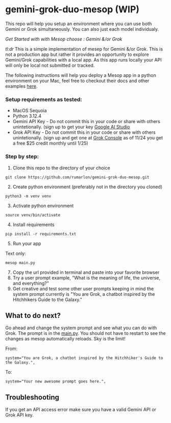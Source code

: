 # gemini-grok-duo-mesop (WIP)

This repo will help you setup an environment where you can use both Gemini or Grok simultaneously. You can also just each model individualy.

_Get Started with with Mesop choose : Gemini &/or Grok_

*tl:dr* This is a simple implementation of mesep for Gemini &/or Grok. This is not a production app but rather it provides an opportunity to explore Gemini/Grok capabilities with a local app.  As this app runs locally your API will only be local not submitted or tracked.

The following instructions will help you deploy a Mesop app in a python environment on your Mac, feel free to checkout their docs and other examples [here](https://google.github.io/mesop/).

### Setup requirements as tested:

* MacOS Sequoia 
* Python 3.12.4
* Gemini API Key - Do not commit this in your code or share with others unintetionally. (sign up to get your key [Google AI Studio](https://aistudio.google.com/)
* Grok API Key - Do not commit this in your code or share with others unintetionally. (sign up and get one at [Grok Console](https://console.x.ai/) as of 11/24 you get a free $25 credit monthly until 1/25)

### Step by step:

1) Clone this repo to the directory of your choice
```
git clone https://github.com/rumarlon/gemini-grok-duo-mesop.git
```
2) Create python environment (preferably not in the directory you cloned)
```
python3 -m venv venv
```
3) Activate python environment
```
source venv/bin/activate
```
4) Install requirements
```
pip install -r requirements.txt
```
5) Run your app
   
Text only:
```
mesop main.py
```

7) Copy the url provided in terminal and paste into your favorite browser
8) Try a user prompt example, "What is the meaning of life, the universe, and everything?"
9) Get creative and test some other user prompts keeping in mind the system prompt currently is "You are Grok, a chatbot inspired by the Hitchhikers Guide to the Galaxy."

## What to do next?

Go ahead and change the system prompt and see what you can do with Grok. The prompt is in the [main.py](https://github.com/rumarlon/gemini-grok-duo-mesop/blob/master/gemini.py). You should not have to restart to see the changes as mesop automatically reloads. Sky is the limit!

From:
```
system="You are Grok, a chatbot inspired by the Hitchhiker's Guide to the Galaxy.",
```
To:
```
system="Your new awesome prompt goes here.",
```

## Troubleshooting

If you get an API access error make sure you have a valid Gemini API or Grok API key. 
